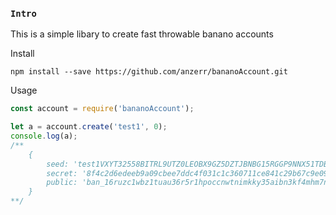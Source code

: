 
### `Intro`
This is a simple libary to create fast throwable banano accounts

Install

```shell
npm install --save https://github.com/anzerr/bananoAccount.git
```

Usage
```javascript
const account = require('bananoAccount');

let a = account.create('test1', 0);
console.log(a);
/**
    {
        seed: 'test1VXYT32558BITRL9UTZ0LEOBX9GZ5DZTJBNBG15RGGP9NNX51TDBDQU0M25I',
        secret: '8f4c2d6edeeb9a09cbee7ddc4f031c1c360711ce841c29b67c9e095855127fee',
        public: 'ban_16ruzc1wbz1tuau36r5r1hpoccnwtnimkky35aibn3kf4mhm7nqp7i39wz9f'
    }
**/
```
